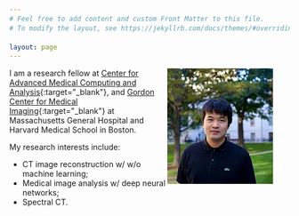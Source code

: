 ```yaml
---
# Feel free to add content and custom Front Matter to this file.
# To modify the layout, see https://jekyllrb.com/docs/themes/#overriding-theme-defaults

layout: page
---
```




<img style="float: right; margin:0 30px 10px 0" src="/images/profile.webp">

I am a research fellow at [Center for Advanced Medical Computing and Analysis](https://www.camca.mgh.harvard.edu/){:target="_blank"}, and [Gordon Center for Medical Imaging](http://gordon.mgh.harvard.edu/gc/){:target="_blank"} at Massachusetts General Hospital and Harvard Medical School in Boston. 

My research interests include:
 - CT image reconstruction w/ w/o machine learning;
 - Medical image analysis w/ deep neural networks;
 - Spectral CT.